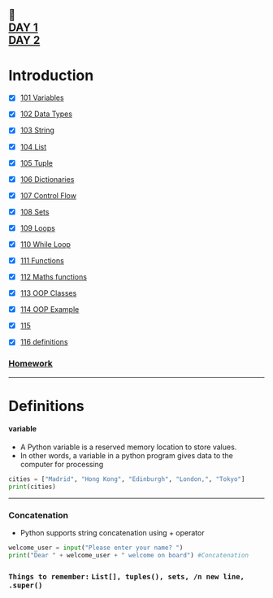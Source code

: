 :calendar:  
[DAY 1](https://github.com/marwai/DevOps/tree/master/devops_training/week_3_python_week#day-1)  
[DAY 2](https://github.com/marwai/DevOps/tree/master/devops_training/week_3_python_week#day-2)
---

# Introduction  
- [x] [101 Variables ](https://github.com/marwai/DevOps/blob/master/devops_training/week_3_python_week/day_1/101_variable.py)    
- [x] [102 Data Types](https://github.com/marwai/DevOps/blob/master/devops_training/week_3_python_week/day_1/102_data_types.py)    
- [x] [103 String](https://github.com/marwai/DevOps/blob/master/devops_training/week_3_python_week/day_1/103_strings_indexing_cast_slice_concat.py)   
- [x] [104 List](https://github.com/marwai/DevOps/blob/master/devops_training/week_3_python_week/day_1/104%20_lists.py)   
- [x] [105 Tuple](https://github.com/marwai/DevOps/blob/master/devops_training/week_3_python_week/day_1/105_tuples.py)   
- [x] [106 Dictionaries](https://github.com/marwai/DevOps/blob/master/devops_training/week_3_python_week/day_1/106_dictionaries.py)  
- [x] [107 Control Flow](https://github.com/marwai/DevOps/blob/master/devops_training/week_3_python_week/day_1/107_control_flow.py)  
- [x] [108 Sets](https://github.com/marwai/DevOps/blob/master/devops_training/week_3_python_week/day_1/108_sets.py)  
- [x] [109 Loops](https://github.com/marwai/DevOps/blob/master/devops_training/week_3_python_week/day_1/109_loops.py)  
- [x] [110 While Loop](https://github.com/marwai/DevOps/blob/master/devops_training/week_3_python_week/day_1/110_while_loop.py)  
- [x] [111 Functions](https://github.com/marwai/DevOps/blob/master/devops_training/week_3_python_week/day_2/111_functions.py)  
- [x] [112 Maths functions](https://github.com/marwai/DevOps/blob/master/devops_training/week_3_python_week/day_2/112_math_functions.py)  
- [x] [113 OOP Classes](https://github.com/marwai/DevOps/blob/master/devops_training/week_3_python_week/day_2/113_oop_classes.py)  
- [x] [114 OOP Example](https://github.com/marwai/DevOps/blob/master/devops_training/week_3_python_week/day_2/114_OOP.py)  
- [x] [115](https://github.com/marwai/DevOps/blob/master/devops_training/week_3_python_week/day_2/115.py)  
- [x] [116 definitions](https://github.com/marwai/DevOps/blob/master/devops_training/week_3_python_week/day_2/116_read.md)   
  

### [Homework](https://github.com/marwai/DevOps/tree/master/devops_training/week_4_python_week/animal_files)  
   ___ 
 # Definitions
 

#### **variable**
* A Python variable is a reserved memory location to store values.
* In other words, a variable in a python program gives data to the computer for processing
 
 ``` python
 cities = ["Madrid", "Hong Kong", "Edinburgh", "London,", "Tokyo"]
print(cities)

```

---
### **Concatenation**
* Python supports string concatenation using + operator
``` python
welcome_user = input("Please enter your name? ")
print("Dear " + welcome_user + " welcome on board") #Concatenation
```
### ```Things to remember:``` ```List[], tuples(), sets, /n new line, .super()```

